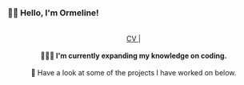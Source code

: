 ### 👋🏾 Hello, I'm Ormeline!

<p align="center">
  <br>  
  <a href="https://www.linkedin.com/in/ormeline-luyengi-626491211>LinkedIn</a> |   
  <a href="https://www.dropbox.com/s/fa03ibo5z5b8f0j/Ormeline%20Luyengi%20CV.pdf?dl=0">CV </a> |  
  <br><br>   
  <b>👩🏾‍💻 I'm currently expanding my knowledge on coding.</b>   
  <br><br>    
  🚀 Have a look at some of the projects I have worked on below.   
  <br><br>    
</p>
